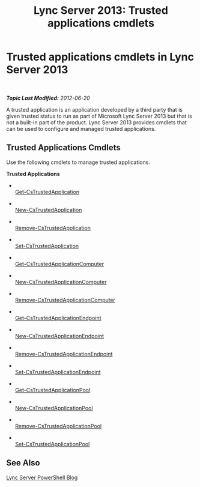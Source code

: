 ﻿---
title: 'Lync Server 2013: Trusted applications cmdlets'
TOCTitle: Trusted applications cmdlets
ms:assetid: 4d6ae0dc-e3e0-4519-8b74-9e941dea21e0
ms:mtpsurl: https://technet.microsoft.com/en-us/library/Gg415652(v=OCS.15)
ms:contentKeyID: 48184071
ms.date: 07/23/2014
mtps_version: v=OCS.15
---

<div data-xmlns="http://www.w3.org/1999/xhtml">

<div class="topic" data-xmlns="http://www.w3.org/1999/xhtml" data-msxsl="urn:schemas-microsoft-com:xslt" data-cs="http://msdn.microsoft.com/en-us/">

<div data-asp="http://msdn2.microsoft.com/asp">

# Trusted applications cmdlets in Lync Server 2013

</div>

<div id="mainSection">

<div id="mainBody">

<span> </span>

_**Topic Last Modified:** 2012-06-20_

A trusted application is an application developed by a third party that is given trusted status to run as part of Microsoft Lync Server 2013 but that is not a built-in part of the product. Lync Server 2013 provides cmdlets that can be used to configure and managed trusted applications.

<div>

## Trusted Applications Cmdlets

Use the following cmdlets to manage trusted applications.

**Trusted Applications**

  - <span></span>  
    [Get-CsTrustedApplication](get-cstrustedapplication.md)

  - <span></span>  
    [New-CsTrustedApplication](new-cstrustedapplication.md)

  - <span></span>  
    [Remove-CsTrustedApplication](remove-cstrustedapplication.md)

  - <span></span>  
    [Set-CsTrustedApplication](set-cstrustedapplication.md)

<!-- end list -->

  - <span></span>  
    [Get-CsTrustedApplicationComputer](get-cstrustedapplicationcomputer.md)

  - <span></span>  
    [New-CsTrustedApplicationComputer](new-cstrustedapplicationcomputer.md)

  - <span></span>  
    [Remove-CsTrustedApplicationComputer](remove-cstrustedapplicationcomputer.md)

<!-- end list -->

  - <span></span>  
    [Get-CsTrustedApplicationEndpoint](get-cstrustedapplicationendpoint.md)

  - <span></span>  
    [New-CsTrustedApplicationEndpoint](new-cstrustedapplicationendpoint.md)

  - <span></span>  
    [Remove-CsTrustedApplicationEndpoint](remove-cstrustedapplicationendpoint.md)

  - <span></span>  
    [Set-CsTrustedApplicationEndpoint](set-cstrustedapplicationendpoint.md)

<!-- end list -->

  - <span></span>  
    [Get-CsTrustedApplicationPool](get-cstrustedapplicationpool.md)

  - <span></span>  
    [New-CsTrustedApplicationPool](new-cstrustedapplicationpool.md)

  - <span></span>  
    [Remove-CsTrustedApplicationPool](remove-cstrustedapplicationpool.md)

  - <span></span>  
    [Set-CsTrustedApplicationPool](set-cstrustedapplicationpool.md)

</div>

<div>

## See Also


[Lync Server PowerShell Blog](http://go.microsoft.com/fwlink/p/?linkid=203150)  
  

</div>

</div>

<span> </span>

</div>

</div>

</div>


